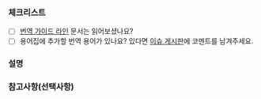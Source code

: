 <!--_go spec_ 한글 번역 프로젝트에 공헌해주셔서 감사드립니다! pull request를 보내시기 전에, 먼저 아래 사항들을 확인해주시길 바랍니다. (체크리스트의 [ ] 안에는 [x]로 표시해주세요. 금지: [x ], [ x], [✔]) -->

### 체크리스트
- [ ] [번역 가이드 라인](https://github.com/golangkorea/golang-spec#번역-가이드라인) 문서는 읽어보셨나요? 
- [ ] 용어집에 추가할 번역 용어가 있나요? 있다면 [이슈 게시판](https://github.com/golangkorea/golang-spec/issues/105)에 코멘트를 남겨주세요.

### 설명
<!--챕터 번역의 경우 간단히 챕터 제목을 남겨주시고, issue에 대한 pr이라면 pr 내용을 기술해주세요.-->

### 참고사항(선택사항)
<!-- 왜 이 PR이 필요한가요? 이 PR을 통해 어떤 문제를 해결할 수 있나요? -->
<!-- 오픈된 issue를 해결하는 PR 이라면 관련 issue 번호(#issue-number)를 기록해주세요. -->